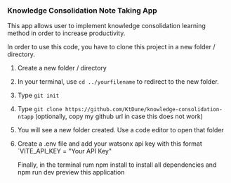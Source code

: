 ### Knowledge Consolidation Note Taking App

This app allows user to implement knowledge consolidation learning method in order to increase productivity.

In order to use this code, you have to clone this project in a new folder / directory.

1. Create a new folder / directory
2. In your terminal, use `cd ../yourfilename` to redirect to the new folder.
3. Type `git init`
4. Type `git clone https://github.com/KtDune/knowledge-consolidation-ntapp` (optionally, copy my github url in case this does not work)
5. You will see a new folder created. Use a code editor to open that folder
6. Create a .env file and add your watsonx api key with this format
   `VITE_API_KEY = "Your API Key"

   Finally, in the terminal rum npm install to install all dependencies and npm run dev preview this application
